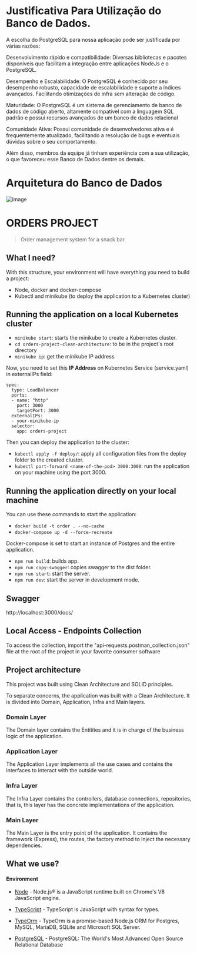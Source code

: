 # Justificativa Para Utilização do Banco de Dados.
A escolha do PostgreSQL para nossa aplicação pode ser justificada por várias razões:

Desenvolvimento rápido e compatibilidade: Diversas bibliotecas e pacotes disponíveis que facilitam a integração entre aplicações NodeJs e o PostgreSQL.

Desempenho e Escalabilidade: O PostgreSQL é conhecido por seu desempenho robusto, capacidade de escalabilidade e suporte a índices avançados. Facilitando otimizações de infra sem alteração de código.

Maturidade: O PostgreSQL é um sistema de gerenciamento de banco de dados  de código aberto, altamente compatível com a linguagem SQL padrão e possui recursos avançados de um banco de dados relacional

Comunidade Ativa: Possui comunidade de desenvolvedores ativa e é frequentemente atualizado, facilitando a resolução de bugs e eventuais dúvidas sobre o seu comportamento.

Além disso, membros da equipe já tinham experiência com a sua utilização, o que favoreceu esse Banco de Dados dentre os demais.

# Arquitetura do Banco de Dados
![image](https://github.com/SOAT2/orders-project-clean-architecture/assets/54938008/b2608656-feef-4628-a66f-a51632b1f974)

# ORDERS PROJECT

> Order management system for a snack bar.


## What I need?

With this structure, your environment will have everything you need to build a project:

- Node, docker and docker-compose
- Kubectl and minikube (to deploy the application to a Kubernetes cluster)

## Running the application on a local Kubernetes cluster

- `minikube start`: starts the minikube to create a Kubernetes cluster.
- `cd orders-project-clean-architecture`: to be in the project's root directory
- `minikube ip`: get the minikube IP address


Now, you need to set this <b>IP Address</b> on Kubernetes Service (service.yaml) in externalIPs field:

```
spec:
  type: LoadBalancer
  ports:
  - name: "http"
    port: 3000
    targetPort: 3000
  externalIPs:
  - your-minikube-ip
  selector:
    app: orders-project
```

 Then you can deploy the application to the cluster:

- `kubectl apply -f deploy/`: apply all configuration files from the deploy folder to the created cluster.
- `kubectl port-forward <name-of-the-pod> 3000:3000`: run the application on your machine using the port 3000.

## Running the application directly on your local machine

You can use these commands to start the application:

- `docker build -t order . --no-cache`
- `docker-compose up -d --force-recreate`

Docker-compose is set to start an instance of Postgres and the entire application.

- `npm run build`: builds app.
- `npm run copy-swagger`: copies swagger to the dist folder.
- `npm run start`: start the server.
- `npm run dev`: start the server in development mode.
## Swagger

http://localhost:3000/docs/

## Local Access - Endpoints Collection

To access the collection, import the "api-requests.postman_collection.json" file at the root of the project in your favorite consumer software

## Project architecture

This project was built using Clean Architecture and SOLID principles.

To separate concerns, the application was built with a Clean Architecture. It is divided into Domain, Application, Infra and Main layers.

### Domain Layer

The Domain layer contains the Entitites and it is in charge of the business logic of the application.

### Application Layer
The Application Layer implements all the use cases and contains the interfaces to interact with the outside world.

### Infra Layer
The Infra Layer contains the controllers, database connections, repositories, that is, this layer has the concrete implementations of the application.


### Main Layer
The Main Layer is the entry point of the application. It contains the framework (Express), the routes, the factory method to inject the necessary dependencies.

## What we use?

#### Environment

- [Node](https://nodejs.org/en/) - Node.js® is a JavaScript runtime built on Chrome's V8 JavaScript engine.

- [TypeScript](https://www.typescriptlang.org/) - TypeScript is JavaScript with syntax for types.

- [TypeOrm](https://typeorm.io/#/) - TypeOrm is a promise-based Node.js ORM for Postgres, MySQL, MariaDB, SQLite and Microsoft SQL Server.

- [PostgreSQL](https://postgresql.org/) - PostgreSQL: The World's Most Advanced Open Source Relational Database
